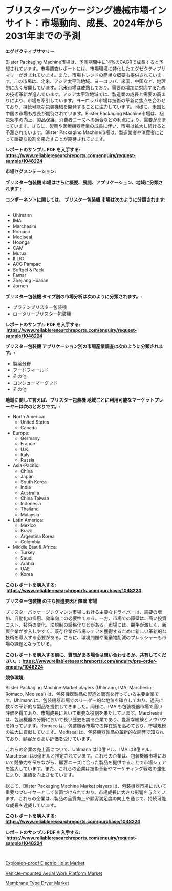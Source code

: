 <p><h1>ブリスターパッケージング機械市場インサイト：市場動向、成長、2024年から2031年までの予測</h1></p><p><strong>エグゼクティブサマリー</strong></p>
<p><p>Blister Packaging Machine市場は、予測期間中に14%のCAGRで成長すると予想されています。市場調査レポートには、市場環境に特化したエグゼクティブサマリーが含まれています。また、市場トレンドの簡単な概要も提供されています。この市場は、北米、アジア太平洋地域、ヨーロッパ、米国、中国など、地理的に広く展開しています。北米市場は成熟しており、需要の増加に対応するための技術革新が進んでいます。アジア太平洋地域では、製造業の成長と需要の高まりにより、市場を牽引しています。ヨーロッパ市場は技術の革新に焦点を合わせており、持続可能な包装機械を開発することに注力しています。同様に、米国と中国の市場も成長が期待されています。Blister Packaging Machine市場は、梱包効率の向上、製品保護、消費者ニーズへの適合などの利点により、需要が高まっています。さらに、製薬や医療機器産業の成長に伴い、市場は拡大し続けると予測されています。Blister Packaging Machine市場は、製造業者や消費者にとって重要な役割を果たすことが期待されています。</p></p>
<p><strong>レポートのサンプル PDF を入手する: <a href="https://www.reliableresearchreports.com/enquiry/request-sample/1048224">https://www.reliableresearchreports.com/enquiry/request-sample/1048224</a></strong></p>
<p><strong>市場セグメンテーション:</strong></p>
<p><strong> ブリスター包装機 市場はさらに概要、展開、アプリケーション、地域に分類されます :</strong></p>
<p><strong>コンポーネントに関しては、 ブリスター包装機 市場は次のように分類されます: &nbsp;</strong></p>
<p><ul><li>Uhlmann</li><li>IMA</li><li>Marchesini</li><li>Romaco</li><li>Mediseal</li><li>Hoonga</li><li>CAM</li><li>Mutual</li><li>ILLIG</li><li>ACG Pampac</li><li>Softgel & Pack</li><li>Famar</li><li>Zhejiang Hualian</li><li>Jornen</li></ul></p>
<p><strong> ブリスター包装機 タイプ別の市場分析は次のように分類されます。:</strong></p>
<p><ul><li>プラテンブリスター包装機</li><li>ロータリーブリスター包装機</li></ul></p>
<p><strong>レポートのサンプル PDF を入手する: &nbsp;<a href="https://www.reliableresearchreports.com/enquiry/request-sample/1048224">https://www.reliableresearchreports.com/enquiry/request-sample/1048224</a></strong></p>
<p><strong> ブリスター包装機 アプリケーション別の市場産業調査は次のように分類されます。:</strong></p>
<p><ul><li>製薬分野</li><li>フードフィールド</li><li>その他</li><li>コンシューマーグッド</li><li>その他</li></ul></p>
<p><strong>地域に関して言えば、ブリスター包装機 地域ごとに利用可能なマーケットプレーヤーは次のとおりです。:</strong></p>
<p><ul>
    <li>
        North America:
        <ul>
            <li>United States</li>
            <li>Canada</li>
        </ul>
    </li>
    <li>
        Europe:
        <ul>
            <li>Germany</li>
            <li>France</li>
            <li>U.K.</li>
            <li>Italy</li>
            <li>Russia</li>
        </ul>
    </li>
    <li>
        Asia-Pacific:
        <ul>
            <li>China</li>
            <li>Japan</li>
            <li>South Korea</li>
            <li>India</li>
            <li>Australia</li>
            <li>China Taiwan</li>
            <li>Indonesia</li>
            <li>Thailand</li>
            <li>Malaysia</li>
        </ul>
    </li>
    <li>
        Latin America:
        <ul>
            <li>Mexico</li>
            <li>Brazil</li>
            <li>Argentina Korea</li>
            <li>Colombia</li>
        </ul>
    </li>
    <li>
        Middle East & Africa:
        <ul>
            <li>Turkey</li>
            <li>Saudi</li>
            <li>Arabia</li>
            <li>UAE</li>
            <li>Korea</li>
        </ul>
    </li>
    </ul></p>
<p><strong>このレポートを購入する: &nbsp;<a href="https://www.reliableresearchreports.com/purchase/1048224">https://www.reliableresearchreports.com/purchase/1048224</a></strong></p>
<p><strong>ブリスター包装機 の主な推進要因と障壁 市場</strong></p>
<p><p>ブリスターパッケージングマシン市場における主要なドライバーは、需要の増加、自動化の採用、効率向上の必要性である。一方、市場での障壁は、高い投資コスト、技術の変化、法規制の厳格化などがある。市場には、競争が激しく、新興企業が参入しやすく、既存企業が市場シェアを獲得するために新しい革新的な技術を導入する必要がある。さらに、環境問題や廃棄物削減のプレッシャーも市場の課題となっている。</p></p>
<p><strong>このレポートを購入する前に、質問がある場合は問い合わせるか、共有してください。:&nbsp; <a href="https://www.reliableresearchreports.com/enquiry/pre-order-enquiry/1048224">https://www.reliableresearchreports.com/enquiry/pre-order-enquiry/1048224</a></strong></p>
<p><strong>競争環境</strong></p>
<p><p>Blister Packaging Machine Market players (Uhlmann, IMA, Marchesini, Romaco, Mediseal) は、包装機器製品の製造と販売を行っている主要企業です。Uhlmann は、包装機器市場でのリーダー的な地位を確立しており、過去に数々の革新的な製品を提供してきました。同様に、IMA も包装機器市場で高い評価を得ており、市場成長において重要な役割を果たしています。Marchesini は、包装機器の分野において長い歴史を誇る企業であり、豊富な経験とノウハウを持っています。Romaco は、包装機器市場での存在感を高めており、市場規模の拡大に貢献しています。Mediseal は、包装機器製品の革新的な開発で知られており、顧客から高い評価を受けています。</p><p>これらの企業の売上高について、Uhlmann は10億ドル、IMA は8億ドル、Marchesini は6億ドルと推定されています。これらの企業は、包装機器市場において競争力を保ちながら、顧客ニーズに合った製品を提供することで市場シェアを拡大しています。また、これらの企業は技術革新やマーケティング戦略の強化により、業績を向上させています。</p><p>総じて、Blister Packaging Machine Market players は、包装機器市場において重要なプレイヤーとして位置づけられており、市場成長に大きな影響を与えています。これらの企業は、製品の品質向上や顧客満足度の向上を通じて、持続可能な成長を達成しています。</p></p>
<p><strong>このレポートを購入する: &nbsp; <a href="https://www.reliableresearchreports.com/purchase/1048224">https://www.reliableresearchreports.com/purchase/1048224</a></strong></p>
<p><strong>レポートのサンプル PDF を入手する: &nbsp;<a href="https://www.reliableresearchreports.com/enquiry/request-sample/1048224">https://www.reliableresearchreports.com/enquiry/request-sample/1048224</a></strong><strong></strong></p>
<p>&nbsp;</p>
<p><p><a href="https://view.publitas.com/reportprime-1/explosion-proof-electric-hoist-market-size-market-trends-and-growth-outlook-forecasted-for-period-from-2023-to-2030/">Explosion-proof Electric Hoist Market</a></p><p><a href="https://view.publitas.com/reportprime-1/global-vehicle-mounted-aerial-work-platform-market-by-types-applications-and-major-players-with-regional-growth-rate-analysis-and-development-situation-from-2023-to-2030/">Vehicle-mounted Aerial Work Platform Market</a></p><p><a href="https://view.publitas.com/reportprime-1/membrane-type-dryer-market-research-report-reveals-the-latest-trends-and-opportunities-of-this-market-for-period-from-2023-2030/">Membrane Type Dryer Market</a></p></p>